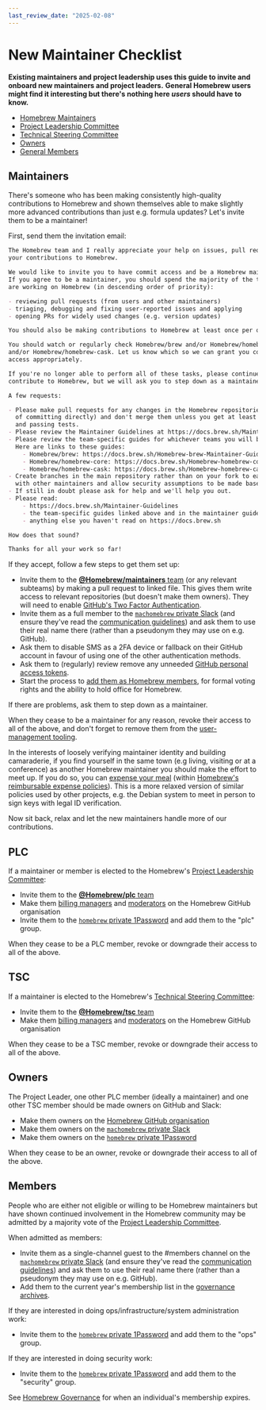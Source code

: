 ```yaml
---
last_review_date: "2025-02-08"
---
```


# New Maintainer Checklist

**Existing maintainers and project leadership uses this guide to invite and onboard new maintainers and project leaders.**
**General Homebrew users might find it interesting but there's nothing here _users_ should have to know.**

- [Homebrew Maintainers](#maintainers)
- [Project Leadership Committee](#plc)
- [Technical Steering Committee](#tsc)
- [Owners](#owners)
- [General Members](#members)

## Maintainers

There's someone who has been making consistently high-quality contributions to Homebrew and shown themselves able to make slightly more advanced contributions than just e.g. formula updates? Let's invite them to be a maintainer!

First, send them the invitation email:

```markdown
The Homebrew team and I really appreciate your help on issues, pull requests and
your contributions to Homebrew.

We would like to invite you to have commit access and be a Homebrew maintainer.
If you agree to be a maintainer, you should spend the majority of the time you
are working on Homebrew (in descending order of priority):

- reviewing pull requests (from users and other maintainers)
- triaging, debugging and fixing user-reported issues and applying
- opening PRs for widely used changes (e.g. version updates)

You should also be making contributions to Homebrew at least once per quarter.

You should watch or regularly check Homebrew/brew and/or Homebrew/homebrew-core
and/or Homebrew/homebrew-cask. Let us know which so we can grant you commit
access appropriately.

If you're no longer able to perform all of these tasks, please continue to
contribute to Homebrew, but we will ask you to step down as a maintainer.

A few requests:

- Please make pull requests for any changes in the Homebrew repositories (instead
  of committing directly) and don't merge them unless you get at least one approval
  and passing tests.
- Please review the Maintainer Guidelines at https://docs.brew.sh/Maintainer-Guidelines
- Please review the team-specific guides for whichever teams you will be a part of.
  Here are links to these guides:
    - Homebrew/brew: https://docs.brew.sh/Homebrew-brew-Maintainer-Guide
    - Homebrew/homebrew-core: https://docs.brew.sh/Homebrew-homebrew-core-Maintainer-Guide
    - Homebrew/homebrew-cask: https://docs.brew.sh/Homebrew-homebrew-cask-Maintainer-Guide
- Create branches in the main repository rather than on your fork to ease collaboration
  with other maintainers and allow security assumptions to be made based on GitHub access.
- If still in doubt please ask for help and we'll help you out.
- Please read:
    - https://docs.brew.sh/Maintainer-Guidelines
    - the team-specific guides linked above and in the maintainer guidelines
    - anything else you haven't read on https://docs.brew.sh

How does that sound?

Thanks for all your work so far!
```

If they accept, follow a few steps to get them set up:

- Invite them to the [**@Homebrew/maintainers** team]([https://github.com/orgs/Homebrew/teams/maintainers](https://github.com/Homebrew/private/blob/main/user-management/.tfvars#L23)) (or any relevant subteams) by making a pull request to linked file. This gives them write access to relevant repositories (but doesn't make them owners). They will need to enable [GitHub's Two Factor Authentication](https://help.github.com/articles/about-two-factor-authentication/).
- Invite them as a full member to the [`machomebrew` private Slack](https://machomebrew.slack.com/admin/invites) (and ensure they've read the [communication guidelines](Maintainer-Guidelines.md#communication)) and ask them to use their real name there (rather than a pseudonym they may use on e.g. GitHub).
- Ask them to disable SMS as a 2FA device or fallback on their GitHub account in favour of using one of the other authentication methods.
- Ask them to (regularly) review remove any unneeded [GitHub personal access tokens](https://github.com/settings/tokens).
- Start the process to [add them as Homebrew members](#members), for formal voting rights and the ability to hold office for Homebrew.

If there are problems, ask them to step down as a maintainer.

When they cease to be a maintainer for any reason, revoke their access to all of the above, and don't forget to remove them from the [user-management tooling](https://github.com/Homebrew/private/blob/main/user-management/.tfvars#L23).

In the interests of loosely verifying maintainer identity and building camaraderie, if you find yourself in the same town (e.g living, visiting or at a conference) as another Homebrew maintainer you should make the effort to meet up. If you do so, you can [expense your meal](https://docs.opencollective.com/help/expenses-and-getting-paid/submitting-expenses) (within [Homebrew's reimbursable expense policies](https://opencollective.com/homebrew/expenses)). This is a more relaxed version of similar policies used by other projects, e.g. the Debian system to meet in person to sign keys with legal ID verification.

Now sit back, relax and let the new maintainers handle more of our contributions.

## PLC

If a maintainer or member is elected to the Homebrew's [Project Leadership Committee](Homebrew-Governance.md#4-project-leadership-committee):

- Invite them to the [**@Homebrew/plc** team](https://github.com/orgs/Homebrew/teams/plc/members)
- Make them [billing managers](https://github.com/organizations/Homebrew/settings/billing) and [moderators](https://github.com/organizations/Homebrew/settings/moderators) on the Homebrew GitHub organisation
- Invite them to the [`homebrew` private 1Password](https://homebrew.1password.com/people) and add them to the "plc" group.

When they cease to be a PLC member, revoke or downgrade their access to all of the above.

## TSC

If a maintainer is elected to the Homebrew's [Technical Steering Committee](Homebrew-Governance.md#7-technical-steering-committee):

- Invite them to the [**@Homebrew/tsc** team](https://github.com/orgs/Homebrew/teams/tsc/members)
- Make them [billing managers](https://github.com/organizations/Homebrew/settings/billing) and [moderators](https://github.com/organizations/Homebrew/settings/moderators) on the Homebrew GitHub organisation

When they cease to be a TSC member, revoke or downgrade their access to all of the above.

## Owners

The Project Leader, one other PLC member (ideally a maintainer) and one other TSC member should be made owners on GitHub and Slack:

- Make them owners on the [Homebrew GitHub organisation](https://github.com/orgs/Homebrew/people)
- Make them owners on the [`machomebrew` private Slack](https://machomebrew.slack.com/admin)
- Make them owners on the [`homebrew` private 1Password](https://homebrew.1password.com/people)

When they cease to be an owner, revoke or downgrade their access to all of the above.

## Members

People who are either not eligible or willing to be Homebrew maintainers but have shown continued involvement in the Homebrew community may be admitted by a majority vote of the [Project Leadership Committee](Homebrew-Governance.md#4-project-leadership-committee).

When admitted as members:

- Invite them as a single-channel guest to the #members channel on the [`machomebrew` private Slack](https://machomebrew.slack.com/admin/invites) (and ensure they've read the [communication guidelines](Maintainer-Guidelines.md#communication)) and ask them to use their real name there (rather than a pseudonym they may use on e.g. GitHub).
- Add them to the current year's membership list in the [governance archives](https://github.com/Homebrew/brew/tree/HEAD/docs/governance).

If they are interested in doing ops/infrastructure/system administration work:

- Invite them to the [`homebrew` private 1Password](https://homebrew.1password.com/people) and add them to the "ops" group.

If they are interested in doing security work:

- Invite them to the [`homebrew` private 1Password](https://homebrew.1password.com/people) and add them to the "security" group.

See [Homebrew Governance](Homebrew-Governance.md) for when an individual's membership expires.
